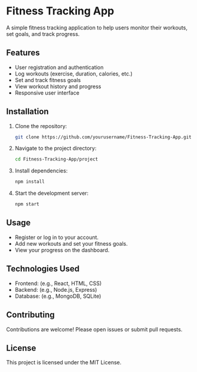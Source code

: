 # Fitness Tracking App

A simple fitness tracking application to help users monitor their workouts, set goals, and track progress.

## Features

- User registration and authentication
- Log workouts (exercise, duration, calories, etc.)
- Set and track fitness goals
- View workout history and progress
- Responsive user interface

## Installation

1. Clone the repository:
    ```bash
    git clone https://github.com/yourusername/Fitness-Tracking-App.git
    ```
2. Navigate to the project directory:
    ```bash
    cd Fitness-Tracking-App/project
    ```
3. Install dependencies:
    ```bash
    npm install
    ```
4. Start the development server:
    ```bash
    npm start
    ```

## Usage

- Register or log in to your account.
- Add new workouts and set your fitness goals.
- View your progress on the dashboard.

## Technologies Used

- Frontend: (e.g., React, HTML, CSS)
- Backend: (e.g., Node.js, Express)
- Database: (e.g., MongoDB, SQLite)

## Contributing

Contributions are welcome! Please open issues or submit pull requests.

## License

This project is licensed under the MIT License.
